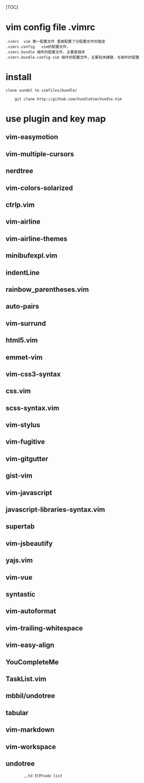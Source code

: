 [TOC]
# vim config file .vimrc
	.vimrc  vim 第一配置文件 里面配置了分配置文件的路径
	.vimrc.config 	vim的配置文件，
	.vimrc.bundle 插件的配置文件，主要是插件
	.vimrc.bundle.config vim 插件的配置文件，主要有快捷键，与插件的配置

# install 
	clone vundel to vimfiles/bundle/ 
```
	git clone http://github.com/VundleVim/Vundle.Vim
```

# use plugin and key map

## vim-easymotion
## vim-multiple-cursors
## nerdtree
## vim-colors-solarized
## ctrlp.vim
## vim-airline
## vim-airline-themes
## minibufexpl.vim
## indentLine
## rainbow_parentheses.vim
## auto-pairs
## vim-surrund
## html5.vim
## emmet-vim
## vim-css3-syntax
## css.vim
## scss-syntax.vim
## vim-stylus
## vim-fugitive
## vim-gitgutter
## gist-vim
## vim-javascript
## javascript-libraries-syntax.vim
## supertab
## vim-jsbeautify
## yajs.vim
## vim-vue
## syntastic
## vim-autoformat
## vim-trailing-whitespace
## vim-easy-align
## YouCompleteMe
## TaskList.vim
## mbbil/undotree
## tabular
## vim-markdown
## vim-workspace


## undotree

```
		,,td 打开todo list
```


